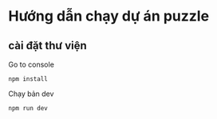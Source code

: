 # Hướng dẫn chạy dự án puzzle

## cài đặt thư viện
Go to console
```
npm install
```
Chạy bản dev
```
npm run dev
```

